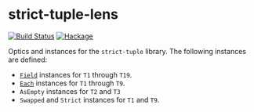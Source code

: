 # strict-tuple-lens

[![Build Status](https://travis-ci.com/emilypi/strict-tuple-lens.svg?branch=master)](https://travis-ci.com/emilypi/strict-tuple-lens)
[![Hackage](https://img.shields.io/hackage/v/strict-tuple-lens.svg)](https://hackage.haskell.org/package/strict-tuple-lens)

Optics and instances for the `strict-tuple` library. The following instances are defined:

- [`Field`](https://github.com/emilypi/strict-tuple-lens/blob/master/src/Data/Tuple/Strict/Lens/Field.hs) instances for `T1` through `T19`.
- [`Each`](https://github.com/emilypi/strict-tuple-lens/blob/master/src/Data/Tuple/Strict/Lens/Each.hs) instances for  `T1` through `T9`.
- `AsEmpty` instances for `T2` and `T3`
- `Swapped` and `Strict` instances for `T1` and `T9`.
